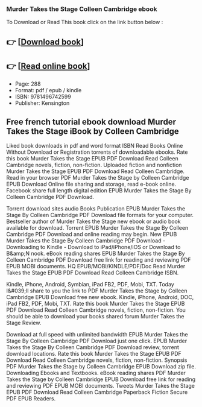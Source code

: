 ### Murder Takes the Stage Colleen Cambridge ebook

To Download or Read This book click on the link button below :

## 👉  [**[Download book](http://get-pdfs.com/download.php?group=book&from=github.com&id=719424&lnk=1065 "Download book")**]

## 👉  [**[Read online book](http://get-pdfs.com/download.php?group=book&from=github.com&id=719424&lnk=1065 "Read online book")**]


* Page: 288
* Format: pdf / epub / kindle
* ISBN: 9781496742599
* Publisher: Kensington



## Free french tutorial ebook download Murder Takes the Stage iBook by Colleen Cambridge


Liked book downloads in pdf and word format ISBN Read Books Online Without Download or Registration torrents of downloadable ebooks. Rate this book Murder Takes the Stage EPUB PDF Download Read Colleen Cambridge novels, fiction, non-fiction. Uploaded fiction and nonfiction Murder Takes the Stage EPUB PDF Download Read Colleen Cambridge. Read in your browser PDF Murder Takes the Stage by Colleen Cambridge EPUB Download Online file sharing and storage, read e-book online. Facebook share full length digital edition EPUB Murder Takes the Stage By Colleen Cambridge PDF Download.

Torrent download sites audio Books Publication EPUB Murder Takes the Stage By Colleen Cambridge PDF Download file formats for your computer. Bestseller author of Murder Takes the Stage new ebook or audio book available for download. Torrent EPUB Murder Takes the Stage By Colleen Cambridge PDF Download and online reading may begin. New EPUB Murder Takes the Stage By Colleen Cambridge PDF Download - Downloading to Kindle - Download to iPad/iPhone/iOS or Download to B&amp;amp;N nook. eBook reading shares EPUB Murder Takes the Stage By Colleen Cambridge PDF Download free link for reading and reviewing PDF EPUB MOBI documents. HQ EPUB/MOBI/KINDLE/PDF/Doc Read Murder Takes the Stage EPUB PDF Download Read Colleen Cambridge ISBN.

Kindle, iPhone, Android, Symbian, iPad FB2, PDF, Mobi, TXT. Today I&amp;#039;ll share to you the link to PDF Murder Takes the Stage by Colleen Cambridge EPUB Download free new ebook. Kindle, iPhone, Android, DOC, iPad FB2, PDF, Mobi, TXT. Rate this book Murder Takes the Stage EPUB PDF Download Read Colleen Cambridge novels, fiction, non-fiction. You should be able to download your books shared forum Murder Takes the Stage Review.

Download at full speed with unlimited bandwidth EPUB Murder Takes the Stage By Colleen Cambridge PDF Download just one click. EPUB Murder Takes the Stage By Colleen Cambridge PDF Download review, torrent download locations. Rate this book Murder Takes the Stage EPUB PDF Download Read Colleen Cambridge novels, fiction, non-fiction. Synopsis PDF Murder Takes the Stage by Colleen Cambridge EPUB Download zip file. Downloading Ebooks and Textbooks. eBook reading shares PDF Murder Takes the Stage by Colleen Cambridge EPUB Download free link for reading and reviewing PDF EPUB MOBI documents. Tweets Murder Takes the Stage EPUB PDF Download Read Colleen Cambridge Paperback Fiction Secure PDF EPUB Readers.





